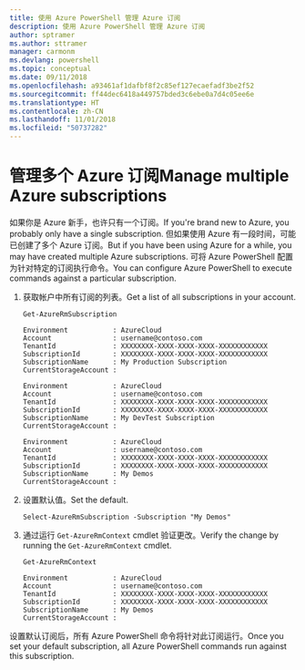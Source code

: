 ```yaml
---
title: 使用 Azure PowerShell 管理 Azure 订阅
description: 使用 Azure PowerShell 管理 Azure 订阅
author: sptramer
ms.author: sttramer
manager: carmonm
ms.devlang: powershell
ms.topic: conceptual
ms.date: 09/11/2018
ms.openlocfilehash: a93461af1dafbf8f2c85ef127ecaefadf3be2f52
ms.sourcegitcommit: ff44dec6418a449757bded3c6ebe0a7d4c05ee6e
ms.translationtype: HT
ms.contentlocale: zh-CN
ms.lasthandoff: 11/01/2018
ms.locfileid: "50737282"
---
```

# <a name="manage-multiple-azure-subscriptions"></a><span data-ttu-id="1a9f8-103">管理多个 Azure 订阅</span><span class="sxs-lookup"><span data-stu-id="1a9f8-103">Manage multiple Azure subscriptions</span></span>

<span data-ttu-id="1a9f8-104">如果你是 Azure 新手，也许只有一个订阅。</span><span class="sxs-lookup"><span data-stu-id="1a9f8-104">If you're brand new to Azure, you probably only have a single subscription.</span></span> <span data-ttu-id="1a9f8-105">但如果使用 Azure 有一段时间，可能已创建了多个 Azure 订阅。</span><span class="sxs-lookup"><span data-stu-id="1a9f8-105">But if you have been using Azure for a while, you may have created multiple Azure subscriptions.</span></span> <span data-ttu-id="1a9f8-106">可将 Azure PowerShell 配置为针对特定的订阅执行命令。</span><span class="sxs-lookup"><span data-stu-id="1a9f8-106">You can configure Azure PowerShell to execute commands against a particular subscription.</span></span>

1. <span data-ttu-id="1a9f8-107">获取帐户中所有订阅的列表。</span><span class="sxs-lookup"><span data-stu-id="1a9f8-107">Get a list of all subscriptions in your account.</span></span>

    ```azurepowershell-interactive
    Get-AzureRmSubscription
    ```

    ```output
    Environment           : AzureCloud
    Account               : username@contoso.com
    TenantId              : XXXXXXXX-XXXX-XXXX-XXXX-XXXXXXXXXXXX
    SubscriptionId        : XXXXXXXX-XXXX-XXXX-XXXX-XXXXXXXXXXXX
    SubscriptionName      : My Production Subscription
    CurrentStorageAccount :

    Environment           : AzureCloud
    Account               : username@contoso.com
    TenantId              : XXXXXXXX-XXXX-XXXX-XXXX-XXXXXXXXXXXX
    SubscriptionId        : XXXXXXXX-XXXX-XXXX-XXXX-XXXXXXXXXXXX
    SubscriptionName      : My DevTest Subscription
    CurrentStorageAccount :

    Environment           : AzureCloud
    Account               : username@contoso.com
    TenantId              : XXXXXXXX-XXXX-XXXX-XXXX-XXXXXXXXXXXX
    SubscriptionId        : XXXXXXXX-XXXX-XXXX-XXXX-XXXXXXXXXXXX
    SubscriptionName      : My Demos
    CurrentStorageAccount :
    ```

2. <span data-ttu-id="1a9f8-108">设置默认值。</span><span class="sxs-lookup"><span data-stu-id="1a9f8-108">Set the default.</span></span>

    ```azurepowershell-interactive
    Select-AzureRmSubscription -Subscription "My Demos"
    ```

3. <span data-ttu-id="1a9f8-109">通过运行 `Get-AzureRmContext` cmdlet 验证更改。</span><span class="sxs-lookup"><span data-stu-id="1a9f8-109">Verify the change by running the `Get-AzureRmContext` cmdlet.</span></span>

    ```azurepowershell-interactive
    Get-AzureRmContext
    ```

    ```output
    Environment           : AzureCloud
    Account               : username@contoso.com
    TenantId              : XXXXXXXX-XXXX-XXXX-XXXX-XXXXXXXXXXXX
    SubscriptionId        : XXXXXXXX-XXXX-XXXX-XXXX-XXXXXXXXXXXX
    SubscriptionName      : My Demos
    CurrentStorageAccount :
    ```

<span data-ttu-id="1a9f8-110">设置默认订阅后，所有 Azure PowerShell 命令将针对此订阅运行。</span><span class="sxs-lookup"><span data-stu-id="1a9f8-110">Once you set your default subscription, all Azure PowerShell commands run against this subscription.</span></span>
